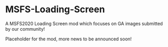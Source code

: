 # MSFS-Loading-Screen
A MSFS2020 Loading Screen mod which focuses on GA images submitted by our community!

Placeholder for the mod, more news to be announced soon!
